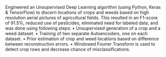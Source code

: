 Engineered an Unsupervised Deep Learning algorithm (using Python, Keras & TensorFlow) to discern locations of crops and weeds based on high resolution aerial pictures of agricultural fields. This resulted in an F1-score of 91.5%, reduced use of pesticides, eliminated need for labeled data, and was done using following steps:
• Unsupervised generation of a crop and a weed dataset.
• Training of two separate Autoencoders, one on each dataset.
• Prior estimation of crop and weed locations based on difference between reconstruction errors.
• Windowed Fourier Transform is used to detect crop rows and decrease chance of misclassifications.

